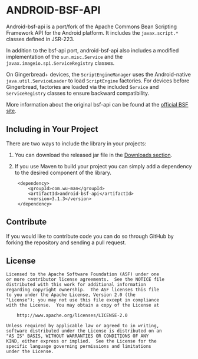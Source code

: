 ANDROID-BSF-API
===============

Android-bsf-api is a port/fork of the Apache Commons Bean Scripting Framework
API for the Android platform. It includes the `javax.script.*` classes defined
in JSR-223.

In addition to the bsf-api port, android-bsf-api also includes a modified
implementation of the `sun.misc.Service` and the `javax.imageio.spi.ServiceRegistry`
classes.

On Gingerbread+ devices, the `ScriptEngineManager` uses the Android-native
`java.util.ServiceLoader` to load `ScriptEngine` factories. For devices before 
Gingerbread, factories are loaded via the included `Service` and `ServiceRegistry`
classes to ensure backward compatibility.

More information about the original bsf-api can be found at the 
[official BSF site](http://commons.apache.org/bsf/).


Including in Your Project
-------------------------

There are two ways to include the library in your projects:

1. You can download the released jar file in the [Downloads section](https://github.com/wuman/android-bsf-api/downloads).
2. If you use Maven to build your project you can simply add a dependency to 
   the desired component of the library.

        <dependency>
            <groupId>com.wu-man</groupId>
            <artifactId>android-bsf-api</artifactId>
            <version>3.1.3</version>
        </dependency>


Contribute
----------

If you would like to contribute code you can do so through GitHub by forking 
the repository and sending a pull request.


License
-------

    Licensed to the Apache Software Foundation (ASF) under one
    or more contributor license agreements.  See the NOTICE file
    distributed with this work for additional information
    regarding copyright ownership.  The ASF licenses this file
    to you under the Apache License, Version 2.0 (the
    "License"); you may not use this file except in compliance
    with the License.  You may obtain a copy of the License at
    
        http://www.apache.org/licenses/LICENSE-2.0
    
    Unless required by applicable law or agreed to in writing,
    software distributed under the License is distributed on an
    "AS IS" BASIS, WITHOUT WARRANTIES OR CONDITIONS OF ANY
    KIND, either express or implied.  See the License for the
    specific language governing permissions and limitations
    under the License.    

